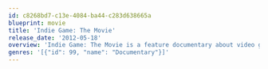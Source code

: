 ```yaml
---
id: c8268bd7-c13e-4084-ba44-c283d638665a
blueprint: movie
title: 'Indie Game: The Movie'
release_date: '2012-05-18'
overview: 'Indie Game: The Movie is a feature documentary about video games, their creators and the craft. The film follows the dramatic journeys of video game developers as they create and release their games to the world. The film tells the emotional story of friends Edmund McMillen &amp; Tommy Refenes, as they craft their first Xbox game: "Super Meat Boy". It follows Phil Fish, the creator of the highly-anticipated game: "FEZ". After 4 years of working in near solitude, Phil reveals his opus to the public for the first time. And, the film tells the surprising story of one of the highest-rated video games of all time:"Braid". The film is about making video games, but at its core, it''s about the creative process, and exposing yourself through your work. In short: Making fun and games is anything but fun and games.'
genres: '[{"id": 99, "name": "Documentary"}]'
---
```

